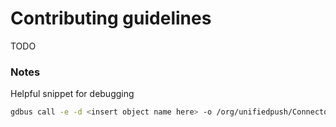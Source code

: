 # Contributing guidelines

TODO


### Notes

Helpful snippet for debugging
```bash
gdbus call -e -d <insert object name here> -o /org/unifiedpush/Connector -m org.unifiedpush.Connector1.Message a b c
```
